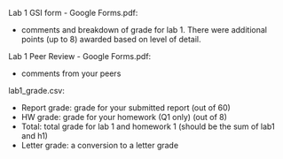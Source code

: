 Lab 1 GSI form - Google Forms.pdf:

- comments and breakdown of grade for lab 1. There were additional points (up to 8) awarded based on level of detail.

Lab 1 Peer Review - Google Forms.pdf:

- comments from your peers 

lab1_grade.csv:

- Report grade: grade for your submitted report (out of 60)
- HW grade: grade for your homework (Q1 only) (out of 8)
- Total: total grade for lab 1 and homework 1 (should be the sum of lab1 and h1)
- Letter grade: a conversion to a letter grade



